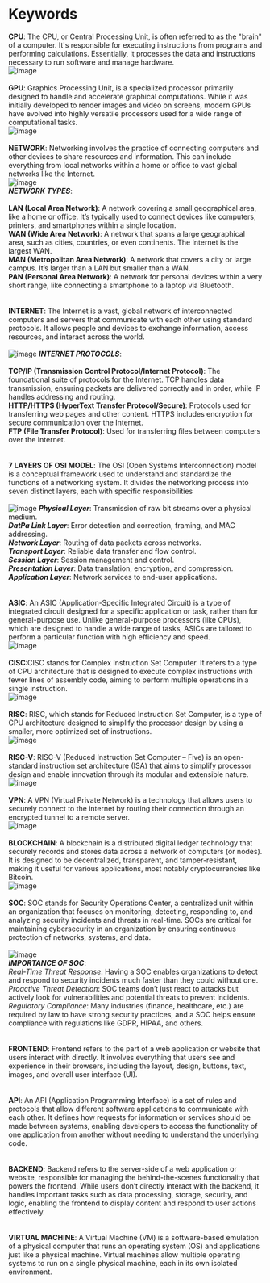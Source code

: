 # Keywords
**CPU**: The CPU, or Central Processing Unit, is often referred to as the "brain" of a computer. It's responsible for executing instructions from programs and performing calculations. Essentially, it processes the data and instructions necessary to run software and manage hardware.<BR/>
![image](https://github.com/user-attachments/assets/3e73abdf-a727-4f58-bf36-1e1a6b4d652e)
<BR/>
<BR/>
**GPU**: Graphics Processing Unit, is a specialized processor primarily designed to handle and accelerate graphical computations. While it was initially developed to render images and video on screens, modern GPUs have evolved into highly versatile processors used for a wide range of computational tasks.<BR/>
![image](https://github.com/user-attachments/assets/e6004f18-2c0f-46aa-a89a-b5ca1148abc4)
<BR/>
<BR/>
**NETWORK**: Networking involves the practice of connecting computers and other devices to share resources and information. This can include everything from local networks within a home or office to vast global networks like the Internet.<BR/>
![image](https://github.com/user-attachments/assets/28f6bbaa-239d-429a-ad05-e3d6fe490ced)
<BR/>
_**NETWORK TYPES**_:<BR/>
<BR/>
**LAN (Local Area Network)**: A network covering a small geographical area, like a home or office. It’s typically used to connect devices like computers, printers, and smartphones within a single location.<BR/>
**WAN (Wide Area Network)**: A network that spans a large geographical area, such as cities, countries, or even continents. The Internet is the largest WAN.<BR/>
**MAN (Metropolitan Area Network)**: A network that covers a city or large campus. It’s larger than a LAN but smaller than a WAN.<BR/>
**PAN (Personal Area Network)**: A network for personal devices within a very short range, like connecting a smartphone to a laptop via Bluetooth.<BR/>
<BR/>
<BR/>
**INTERNET**: The Internet is a vast, global network of interconnected computers and servers that communicate with each other using standard protocols. It allows people and devices to exchange information, access resources, and interact across the world. <BR/>
<BR/>
![image](https://github.com/user-attachments/assets/73dcd587-ff71-4e49-858d-bc8278dc4fe9)
_**INTERNET PROTOCOLS**_:<BR/>
<BR/>
**TCP/IP (Transmission Control Protocol/Internet Protocol)**: The foundational suite of protocols for the Internet. TCP handles data transmission, ensuring packets are delivered correctly and in order, while IP handles addressing and routing.<BR/>
**HTTP/HTTPS (HyperText Transfer Protocol/Secure)**: Protocols used for transferring web pages and other content. HTTPS includes encryption for secure communication over the Internet.<BR/>
**FTP (File Transfer Protocol)**: Used for transferring files between computers over the Internet.<BR/>
<BR/>
<BR/>
**7 LAYERS OF OSI MODEL**: The OSI (Open Systems Interconnection) model is a conceptual framework used to understand and standardize the functions of a networking system. It divides the networking process into seven distinct layers, each with specific responsibilities<BR/>
<BR/>
![image](https://github.com/user-attachments/assets/def22010-f46f-49f5-93a0-55e96d54ff57)
**_Physical Layer_**: Transmission of raw bit streams over a physical medium.<BR/>
**_DatPa Link Layer_**: Error detection and correction, framing, and MAC addressing.<BR/>
**_Network Layer_**: Routing of data packets across networks.<BR/>
**_Transport Layer_**: Reliable data transfer and flow control.<BR/>
**_Session Layer_**: Session management and control.<BR/>
**_Presentation Layer_**: Data translation, encryption, and compression.<BR/>
**_Application Layer_**: Network services to end-user applications.<BR/>
<BR/>
<BR/>
**ASIC**: An ASIC (Application-Specific Integrated Circuit) is a type of integrated circuit designed for a specific application or task, rather than for general-purpose use. Unlike general-purpose processors (like CPUs), which are designed to handle a wide range of tasks, ASICs are tailored to perform a particular function with high efficiency and speed.<BR/>
![image](https://github.com/user-attachments/assets/64e0075b-f123-4984-9749-929c4c1e293c)
<BR/>
<BR/>
**CISC**:CISC stands for Complex Instruction Set Computer. It refers to a type of CPU architecture that is designed to execute complex instructions with fewer lines of assembly code, aiming to perform multiple operations in a single instruction.<BR/>
![image](https://github.com/user-attachments/assets/231a3d4f-7254-4c12-9d5e-2b1f3db9e69f)
<BR/>
<BR/>
**RISC**: RISC, which stands for Reduced Instruction Set Computer, is a type of CPU architecture designed to simplify the processor design by using a smaller, more optimized set of instructions. <BR/>
![image](https://github.com/user-attachments/assets/711a6adc-fe49-4e56-9a38-31ac6c151916)
<BR/>
<BR/>
**RISC-V**: RISC-V (Reduced Instruction Set Computer – Five) is an open-standard instruction set architecture (ISA) that aims to simplify processor design and enable innovation through its modular and extensible nature.<BR/>
![image](https://github.com/user-attachments/assets/d4fc9427-66d8-49d5-936a-a1fd34c22d98)
<BR/>
<BR/>
**VPN**: A VPN (Virtual Private Network) is a technology that allows users to securely connect to the internet by routing their connection through an encrypted tunnel to a remote server. <BR/>
![image](https://github.com/user-attachments/assets/e6750b37-7f6f-4cc5-a725-a3dfcf1a6a6b)
<BR/>
<BR/>
**BLOCKCHAIN**: A blockchain is a distributed digital ledger technology that securely records and stores data across a network of computers (or nodes). It is designed to be decentralized, transparent, and tamper-resistant, making it useful for various applications, most notably cryptocurrencies like Bitcoin. <BR/>
![image](https://github.com/user-attachments/assets/50ba0fc7-c032-4d91-9dcf-b1d7ce07bbd0)
<BR/>
<BR/>
**SOC**: SOC stands for Security Operations Center, a centralized unit within an organization that focuses on monitoring, detecting, responding to, and analyzing security incidents and threats in real-time. SOCs are critical for maintaining cybersecurity in an organization by ensuring continuous protection of networks, systems, and data.<BR/>
<BR/>
![image](https://github.com/user-attachments/assets/b2ecdb34-113f-4891-b6bc-aa1856fb87ac)
<BR/>
**_IMPORTANCE OF SOC_**:<BR/>
_Real-Time Threat Response_: Having a SOC enables organizations to detect and respond to security incidents much faster than they could without one.<BR/>
_Proactive Threat Detection_: SOC teams don’t just react to attacks but actively look for vulnerabilities and potential threats to prevent incidents.<BR/>
_Regulatory Compliance_: Many industries (finance, healthcare, etc.) are required by law to have strong security practices, and a SOC helps ensure compliance with regulations like GDPR, HIPAA, and others.<BR/>
<BR/>
<BR/>
**FRONTEND**: Frontend refers to the part of a web application or website that users interact with directly. It involves everything that users see and experience in their browsers, including the layout, design, buttons, text, images, and overall user interface (UI).<BR/>
<BR/>
<BR/>
**API**: An API (Application Programming Interface) is a set of rules and protocols that allow different software applications to communicate with each other. It defines how requests for information or services should be made between systems, enabling developers to access the functionality of one application from another without needing to understand the underlying code.<BR/>
<BR/>
<BR/>
**BACKEND**: Backend refers to the server-side of a web application or website, responsible for managing the behind-the-scenes functionality that powers the frontend. While users don’t directly interact with the backend, it handles important tasks such as data processing, storage, security, and logic, enabling the frontend to display content and respond to user actions effectively.<BR/>
<BR/>
<BR/>
**VIRTUAL MACHINE**: A Virtual Machine (VM) is a software-based emulation of a physical computer that runs an operating system (OS) and applications just like a physical machine. Virtual machines allow multiple operating systems to run on a single physical machine, each in its own isolated environment. <BR/>
<BR/>
<BR/>




